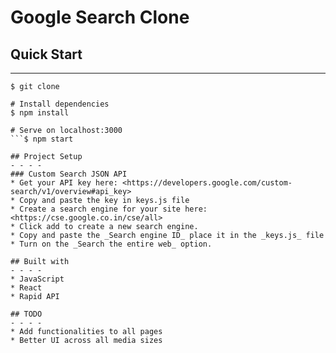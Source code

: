 # Google Search Clone

## Quick Start
- - - -

```# Clone the application
$ git clone

# Install dependencies
$ npm install

# Serve on localhost:3000
```$ npm start

## Project Setup
- - - -
### Custom Search JSON API
* Get your API key here: <https://developers.google.com/custom-search/v1/overview#api_key>
* Copy and paste the key in keys.js file
* Create a search engine for your site here: <https://cse.google.co.in/cse/all>
* Click add to create a new search engine.
* Copy and paste the _Search engine ID_ place it in the _keys.js_ file
* Turn on the _Search the entire web_ option.

## Built with
- - - -
* JavaScript
* React
* Rapid API

## TODO
- - - -
* Add functionalities to all pages
* Better UI across all media sizes
